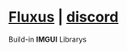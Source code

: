 # [Fluxus](https://fluxteam.net/) | [discord](https://fluxteam.net/external-files/discord.php)
Build-in **IMGUI** Librarys

